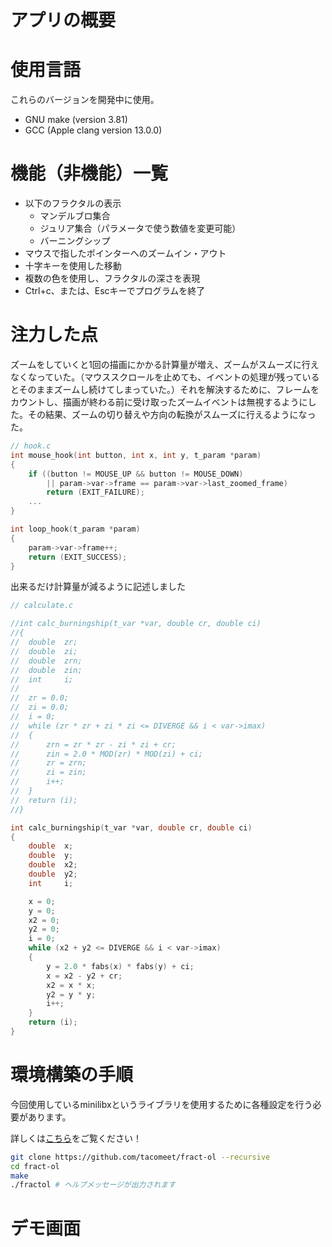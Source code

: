 # アプリの概要

# 使用言語

これらのバージョンを開発中に使用。

- GNU make (version 3.81)
- GCC (Apple clang version 13.0.0)

# 機能（非機能）一覧

- 以下のフラクタルの表示
    - マンデルブロ集合
    - ジュリア集合（パラメータで使う数値を変更可能）
    - バーニングシップ
- マウスで指したポインターへのズームイン・アウト
- 十字キーを使用した移動
- 複数の色を使用し、フラクタルの深さを表現
- Ctrl+c、または、Escキーでプログラムを終了

# 注力した点

ズームをしていくと1回の描画にかかる計算量が増え、ズームがスムーズに行えなくなっていた。（マウススクロールを止めても、イベントの処理が残っているとそのままズームし続けてしまっていた。）それを解決するために、フレームをカウントし、描画が終わる前に受け取ったズームイベントは無視するようにした。その結果、ズームの切り替えや方向の転換がスムーズに行えるようになった。

```c
// hook.c
int	mouse_hook(int button, int x, int y, t_param *param)
{
	if ((button != MOUSE_UP && button != MOUSE_DOWN)
		|| param->var->frame == param->var->last_zoomed_frame)
		return (EXIT_FAILURE);
	...
}

int	loop_hook(t_param *param)
{
	param->var->frame++;
	return (EXIT_SUCCESS);
}
```

出来るだけ計算量が減るように記述しました

```c
// calculate.c

//int calc_burningship(t_var *var, double cr, double ci)
//{
//	double	zr;
//	double	zi;
//	double	zrn;
//	double	zin;
//	int		i;
//
//	zr = 0.0;
//	zi = 0.0;
//	i = 0;
//	while (zr * zr + zi * zi <= DIVERGE && i < var->imax)
//	{
//		zrn = zr * zr - zi * zi + cr;
//		zin = 2.0 * MOD(zr) * MOD(zi) + ci;
//		zr = zrn;
//		zi = zin;
//		i++;
//	}
//	return (i);
//}

int	calc_burningship(t_var *var, double cr, double ci)
{
	double	x;
	double	y;
	double	x2;
	double	y2;
	int		i;

	x = 0;
	y = 0;
	x2 = 0;
	y2 = 0;
	i = 0;
	while (x2 + y2 <= DIVERGE && i < var->imax)
	{
		y = 2.0 * fabs(x) * fabs(y) + ci;
		x = x2 - y2 + cr;
		x2 = x * x;
		y2 = y * y;
		i++;
	}
	return (i);
}
```

# 環境構築の手順

今回使用しているminilibxというライブラリを使用するために各種設定を行う必要があります。

詳しくは[こちら](https://github.com/42Paris/minilibx-linux/)をご覧ください！

```bash
git clone https://github.com/tacomeet/fract-ol --recursive
cd fract-ol
make
./fractol # ヘルプメッセージが出力されます
```

# デモ画面